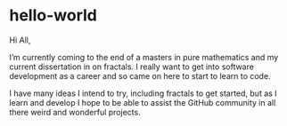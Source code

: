 # hello-world

Hi All,

I’m currently coming to the end of a masters in pure mathematics and my current dissertation in on fractals. I really want to get into software development as a career and so came on here to start to learn to code.

I have many ideas I intend to try, including fractals to get started, but as I learn and develop I hope to be able to assist the GitHub community in all there weird and wonderful projects.
